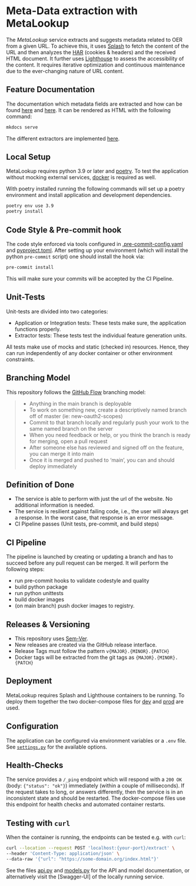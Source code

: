 # Meta-Data extraction with MetaLookup
The _MetaLookup_ service extracts and suggests metadata related to OER from a given URL. To achieve this, it
uses [Splash](https://splash.readthedocs.io/en/stable/) to fetch the content of the URL and then analyzes the
[HAR](http://www.softwareishard.com/blog/har-12-spec) (cookies & headers) and the received HTML document. It further
uses [Lighthouse](https://github.com/GoogleChrome/lighthouse) to assess the accessibility of the content.
It requires iterative optimization and continuous maintenance due to the ever-changing nature of URL content.

## Feature Documentation
The documentation which metadata fields are extracted and how can be found [here](./docs/features.md) and
[here](./docs/acceptance.md). It can be rendered as HTML with the following command:
```bash
mkdocs serve
```
The different extractors are implemented [here](./src/metalookup/features).

## Local Setup
MetaLookup requires python 3.9 or later and [poetry](https://python-poetry.org/docs/#installation). To test the
application without mocking external services, [docker](https://www.docker.com/) is required as well.

With poetry installed running the following commands will set up a poetry environment and install application and
development dependencies.
```bash
poetry env use 3.9
poetry install
```

## Code Style & Pre-commit hook
The code style enforced via tools configured in [.pre-commit-config.yaml](./.pre-commit-config.yaml) and
[pyproject.toml](./pyproject.toml). After setting up your environment (which will install the python
`pre-commit` script) one should install the hook via:
```bash
pre-commit install
```
This will make sure your commits will be accepted by the CI Pipeline.

## Unit-Tests
Unit-tests are divided into two categories:

- Application or Integration tests: These tests make sure, the application functions properly.
- Extractor tests: These tests test the individual feature generation units.

All tests make use of mocks and static (checked in) resources. Hence, they can run independently of any docker
container or other environment constraints.

## Branching Model
This repository follows the [GitHub Flow](http://scottchacon.com/2011/08/31/github-flow.html) branching model:

> - Anything in the main branch is deployable
> - To work on something new, create a descriptively named branch off of master (ie: new-oauth2-scopes)
> - Commit to that branch locally and regularly push your work to the same named branch on the server
> - When you need feedback or help, or you think the branch is ready for merging, open a pull request
> - After someone else has reviewed and signed off on the feature, you can merge it into main
> - Once it is merged and pushed to ‘main’, you can and should deploy immediately

## Definition of Done
- The service is able to perform with just the url of the website. No additional information is needed.
- The service is resilient against failing code, i.e., the user will always get a response.
  In the worst case, that response is an error message.
- CI Pipeline passes (Unit tests, pre-commit, and build steps)

## CI Pipeline
The pipeline is launched by creating or updating a branch and has to succeed before any pull request can be merged.
It will perform the following steps:
 - run pre-commit hooks to validate codestyle and quality
 - build python package
 - run python unittests
 - build docker images
 - (on main branch) push docker images to registry.

## Releases & Versioning
- This repository uses [Sem-Ver](https://semver.org/lang/de/).
- New releases are created via the GitHub release interface.
- Release Tags must follow the pattern `v{MAJOR}.{MINOR}.{PATCH}`
- Docker tags will be extracted from the git tags as `{MAJOR}.{MINOR}.{PATCH}`

## Deployment
MetaLookup requires Splash and Lighthouse containers to be running. To deploy them together the two docker-compose files
for [dev](./meta-lookup-compose-dev.yml) and [prod](./meta-lookup-compose-prod.yml) are used.

## Configuration
The application can be configured via environment variables or a `.env` file. See
[`settings.py`](./src/metalookup/lib/settings.py) for the available options.

## Health-Checks
The service provides a `/_ping` endpoint which will respond with a `200 OK` (body: `{"status": "ok"}`) immediately
(within a couple of milliseconds). If the request takes to long, or answers differently, then the service is in an
inconsistent state and should be restarted. The docker-compose files use this endpoint for health checks and automated
container restarts.

## Testing with `curl`
When the container is running, the endpoints can be tested e.g. with `curl`:
 ```bash
 curl --location --request POST 'localhost:{your-port}/extract' \
 --header 'Content-Type: application/json' \
 --data-raw '{"url": "https://some-domain.org/index.html"}'
 ```
See the files [api.py](./src/metalookup/app/api.py) and [models.py](./src/metalookup/app/models.py) for the API and
model documentation, or alternatively visit the [Swagger-UI] of the locally running service.
